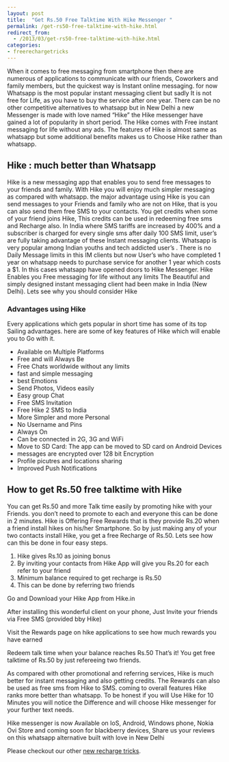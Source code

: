 ```yaml
---
layout: post
title:  "Get Rs.50 Free Talktime With Hike Messenger "
permalink: /get-rs50-free-talktime-with-hike.html
redirect_from:
  - /2013/03/get-rs50-free-talktime-with-hike.html
categories: 
- freerechargetricks
---
```


When it comes to free messaging from smartphone then there are numerous of applications to communicate with our friends, Coworkers and family members, but the quickest way is Instant online messaging. for now Whatsapp is the most popular instant messaging client but sadly It is not free for Life, as you have to buy the service after one year. There can be no other competitive alternatives to whatsapp but in New Delhi a new Messenger is made with love named “Hike” the Hike messenger have gained a lot of popularity in short period. The Hike comes with Free instant messaging for life without any ads. The features of Hike is almost same as whatsapp but some additional benefits makes us to Choose Hike rather than whatsapp.

<script async src="//pagead2.googlesyndication.com/pagead/js/adsbygoogle.js"></script>
<!-- First Ads -->
<ins class="adsbygoogle"
     style="display:block"
     data-ad-client="ca-pub-5996828242175180"
     data-ad-slot="2764199159"
     data-ad-format="horizontal"></ins>
<script>
(adsbygoogle = window.adsbygoogle || []).push({});
</script>

## Hike : much better than Whatsapp ##

Hike is a new messaging app that enables you to send free messages to your friends and family. With Hike you will enjoy much simpler messaging as compared with whatsapp. the major advantage using Hike is you can send messages to your Friends and family who are not on Hike, that is you can also send them free SMS to your contacts. You get credits when some of your friend joins Hike, This credits can be used in redeeming free sms and Recharge also. In India where SMS tariffs are increased by 400% and a subscriber is charged for every single sms after daily 100 SMS limit, user’s are fully taking advantage of these Instant messaging clients. Whatsapp is very popular among Indian youths and tech addicted user’s . There is no Daily Message limits in this IM clients but now User’s who have completed 1 year on whatsapp needs to purchase service for another 1 year which costs a $1. In this cases whatsapp have opened doors to Hike Messenger. Hike Enables you Free messaging for life without any limits The Beautiful and simply designed instant messaging client had been make in India (New Delhi). Lets see why you should consider Hike

### Advantages using Hike ###

Every applications which gets popular in short time has some of its top Sailing advantages. here are some of key features of Hike which will enable you to Go with it.

- Available on Multiple Platforms
- Free and will Always Be
- Free Chats worldwide without any limits
- fast and simple messaging
- best Emotions
- Send Photos, Videos easily
- Easy group Chat
- Free SMS Invitation
- Free Hike 2 SMS to India
- More Simpler and more Personal
- No Username and Pins
- Always On
- Can be connected in 2G, 3G and WiFi
- Move to SD Card: The app can be moved to SD card on Android Devices
- messages are encrypted over 128 bit Encryption
- Profile picutres and locations sharing
- Improved Push Notifications

## How to get Rs.50 free talktime with Hike ##

You can get Rs.50 and more Talk time easily by promoting hike with your Friends. you don’t need to promote to each and everyone this can be done in 2 minutes. Hike is Offering Free Rewards that is they provide Rs.20 when a friend install hikes on his/her Smartphone. So by just making any of your two contacts install Hike, you get a free Recharge of Rs.50. Lets see how can this be done in four easy steps.

1. Hike gives Rs.10 as joining bonus
1. By inviting your contacts from Hike App will give you Rs.20 for each refer to your friend
1. Minimum balance required to get recharge is Rs.50
1. This can be done by referring two friends

Go and Download your Hike App from Hike.in

After installing this wonderful client on your phone, Just Invite your friends via Free SMS (provided bby Hike)

Visit the Rewards page on hike applications to see how much rewards you have earned

Redeem talk time when your balance reaches Rs.50 That’s it! You get free talktime of Rs.50 by just refereeing two friends.

<script async src="//pagead2.googlesyndication.com/pagead/js/adsbygoogle.js"></script>
<!-- First Ads -->
<ins class="adsbygoogle"
     style="display:block"
     data-ad-client="ca-pub-5996828242175180"
     data-ad-slot="2764199159"
     data-ad-format="horizontal"></ins>
<script>
(adsbygoogle = window.adsbygoogle || []).push({});
</script>

As compared with other promotional and referring services, Hike is much better for instant messaging and also getting credits. The Rewards can also be used as free sms from Hike to SMS. coming to overall features Hike ranks more better than whatsapp. To be honest if you will Use Hike for 10 Minutes you will notice the Difference and will choose Hike messenger for your further text needs.

Hike messenger is now Available on IoS, Android, Windows phone, Nokia Ovi Store and coming soon for blackberry devices, Share us your reviews on this whatsapp alternative built with love in New Delhi

<script async src="//pagead2.googlesyndication.com/pagead/js/adsbygoogle.js"></script>
<!-- First Ads -->
<ins class="adsbygoogle"
     style="display:block"
     data-ad-client="ca-pub-5996828242175180"
     data-ad-slot="2764199159"
     data-ad-format="horizontal"></ins>
<script>
(adsbygoogle = window.adsbygoogle || []).push({});
</script>

Please checkout our other <a href="https://www.allfreetricks.com/free-recharge-tricks-and-offers.html">new recharge tricks</a>. 

<script async src="//pagead2.googlesyndication.com/pagead/js/adsbygoogle.js"></script>
<script>
  (adsbygoogle = window.adsbygoogle || []).push({
    google_ad_client: "ca-pub-6217059145544649",
    enable_page_level_ads: true
  });
</script>
